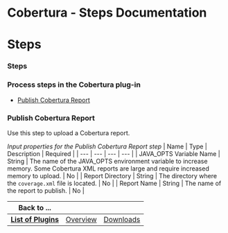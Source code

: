 
Cobertura - Steps Documentation
===============================

# Steps




### Steps




 



### Process steps in the Cobertura plug-in


* [Publish Cobertura 
Report](#publish_cobertura_report)




### Publish Cobertura Report


Use this step to upload a Cobertura report.





*Input properties for the Publish Cobertura Report step*  | Name | Type | Description | Required |
| --- | --- | --- | 
--- |
| JAVA\_OPTS Variable Name | String | The name of the JAVA\_OPTS environment variable to increase memory. Some 
Cobertura XML reports are large and require increased memory to upload. | No |
| Report Directory | String | The 
directory where the `coverage.xml` file is located. | No |
| Report Name | String | The name of the report to publish. |
 No |





|Back to ...|||
| :---: | :---: | :---: |
|[**List of Plugins**](../../index.md)|[Overview](./overview.md)|[Downloads](./downloads.md)|
